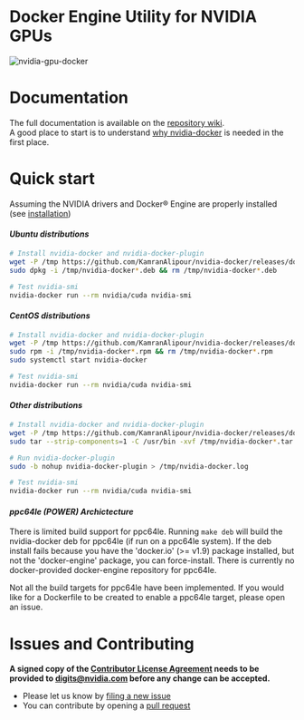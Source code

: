 # Docker Engine Utility for NVIDIA GPUs

![nvidia-gpu-docker](https://cloud.githubusercontent.com/assets/3028125/12213714/5b208976-b632-11e5-8406-38d379ec46aa.png)

# Documentation

The full documentation is available on the [repository wiki](https://github.com/KamranAlipour/nvidia-docker/wiki).  
A good place to start is to understand [why nvidia-docker](https://github.com/KamranAlipour/nvidia-docker/wiki/Motivation) is needed in the first place.


# Quick start

Assuming the NVIDIA drivers and Docker® Engine are properly installed (see [installation](https://github.com/KamranAlipour/nvidia-docker/wiki/Installation))

#### _Ubuntu distributions_
```sh
# Install nvidia-docker and nvidia-docker-plugin
wget -P /tmp https://github.com/KamranAlipour/nvidia-docker/releases/download/v1.0.1/nvidia-docker_1.0.1-1_amd64.deb
sudo dpkg -i /tmp/nvidia-docker*.deb && rm /tmp/nvidia-docker*.deb

# Test nvidia-smi
nvidia-docker run --rm nvidia/cuda nvidia-smi
```

#### _CentOS distributions_
```sh
# Install nvidia-docker and nvidia-docker-plugin
wget -P /tmp https://github.com/KamranAlipour/nvidia-docker/releases/download/v1.0.1/nvidia-docker-1.0.1-1.x86_64.rpm
sudo rpm -i /tmp/nvidia-docker*.rpm && rm /tmp/nvidia-docker*.rpm
sudo systemctl start nvidia-docker

# Test nvidia-smi
nvidia-docker run --rm nvidia/cuda nvidia-smi
```

#### _Other distributions_
```sh
# Install nvidia-docker and nvidia-docker-plugin
wget -P /tmp https://github.com/KamranAlipour/nvidia-docker/releases/download/v1.0.1/nvidia-docker_1.0.1_amd64.tar.xz
sudo tar --strip-components=1 -C /usr/bin -xvf /tmp/nvidia-docker*.tar.xz && rm /tmp/nvidia-docker*.tar.xz

# Run nvidia-docker-plugin
sudo -b nohup nvidia-docker-plugin > /tmp/nvidia-docker.log

# Test nvidia-smi
nvidia-docker run --rm nvidia/cuda nvidia-smi
```

#### _ppc64le (POWER) Archictecture_
There is limited build support for ppc64le. Running `make deb` will build the nvidia-docker deb for ppc64le (if run on a ppc64le system). If the deb install fails because you have the 'docker.io' (>= v1.9) package installed, but not the 'docker-engine' package, you can force-install. There is currently no docker-provided docker-engine repository for ppc64le.

Not all the build targets for ppc64le have been implemented. If you would like for a Dockerfile to be created to enable a ppc64le target, please open an issue.

# Issues and Contributing

**A signed copy of the [Contributor License Agreement](https://raw.githubusercontent.com/NVIDIA/nvidia-docker/master/CLA) needs to be provided to digits@nvidia.com before any change can be accepted.**

* Please let us know by [filing a new issue](https://github.com/KamranAlipour/nvidia-docker/issues/new)
* You can contribute by opening a [pull request](https://help.github.com/articles/using-pull-requests/)
